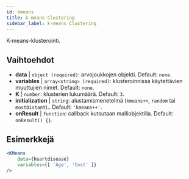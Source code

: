 ```yaml
---
id: kmeans
title: k-means Clustering
sidebar_label: k-means Clustering
---
```


K-means-klusterointi.

## Vaihtoehdot

* __data__ | `object (required)`: arvojoukkojen objekti. Default: `none`.
* __variables__ | `array<string> (required)`: klusteroinnissa käytettävien muuttujien nimet. Default: `none`.
* __K__ | `number`: klusterien lukumäärä. Default: `3`.
* __initialization__ | `string`: alustamismenetelmä (`kmeans++`, `random` tai `mostDistant`).. Default: `'kmeans++'`.
* __onResult__ | `function`: callback kutsutaan malliobjektilla. Default: `onResult() {}`.


## Esimerkkejä

```jsx live
<KMeans 
    data={heartdisease} 
    variables={[ 'Age', 'Cost' ]}
/>
```

